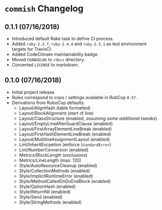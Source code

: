 # `commish` Changelog


## 0.1.1 (07/16/2018)

* Introduced default Rake task to define CI process.
* Added `ruby-2.3.7`, `ruby-2.4.4` and `ruby-2.5.1` as test environment targets for TravisCI.
* Added CodeClimate maintainability badge.
* Moved `CHANGELOG` to `/docs` directory.
* Converted `LICENSE` to markdown.


## 0.1.0 (07/16/2018)

* Initial project release.
* Rules correspond to cops / settings available in RubCop `0.57`.
* Derivations from RuboCop defaults:
  - Layout/AlignHash (table formatted)
  - Layout/BlockAlignment (start of line)
  - Layout/ClassStructure (enabled, _assuming some additional tweaks_)
  - Layout/EmptyLineAfterGuardClause (enabled)
  - Layout/FirstArrayElementLineBreak (enabled)
  - Layout/FirstHashElementLineBreak (enabled)
  - Layout/MultilineAssignmentLayout (enabled)
  - Lint/InheritExcpetion (enforce `StandardError`)
  - Lint/NumberConversion (enabled)
  - Metrics/BlockLength (_exclusions_)
  - Metrics/LineLength (max: 120)
  - Style/AutoResourceCleanup (enabled)
  - Style/CollectionMethods (enabled)
  - Style/ImplicitRuntimeError (enabled)
  - Style/MethodCalledOnDoEndBlock (enabled)
  - Style/OptionHash (enabled)
  - Style/ReturnNil (enabled)
  - Style/Send (enabled)
  - Style/StringMethods (enabled)
